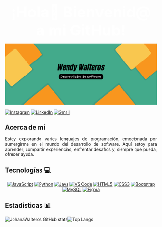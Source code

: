 <p align="center">
  <strong style="color:white; font-size:50px;">¡Hola👋 Bienvenid@ a mi GitHub!</strong>
</p>

<p align="center"><img src="Banner.png" alt="Banner de Condor Coders"></p>

[![Instagram](https://img.shields.io/badge/Instagram-%23E4405F.svg?style=for-the-badge&logo=Instagram&logoColor=white)](https://www.instagram.com/johana_walteros/)
[![LinkedIn](https://img.shields.io/badge/linkedin-%230077B5.svg?style=for-the-badge&logo=linkedin&logoColor=white)](www.linkedin.com/in/wendy-johana-walteros-alfonso)
[![Gmail](https://img.shields.io/badge/Gmail-D14836?style=for-the-badge&logo=gmail&logoColor=white)](https://accounts.google.com/v3/signin/identifier?continue=https%3A%2F%2Fwww.google.com%2Fsearch%3Fq%3Dgmail%26oq%3Dgmail%26gs_lcrp%3DEgZjaHJvbWUyDwgAEEUYORiDARixAxiABDIKCAEQABixAxiABDIKCAIQABixAxiABDINCAMQABiDARixAxiABDIHCAQQABiABDIHCAUQABiABDINCAYQABiDARixAxiABDIGCAcQRRg90gEIMTM5MWowajeoAgCwAgA%26sourceid%3Dchrome%26ie%3DUTF-8&ec=GAZAAQ&hl=es&passive=true&ifkv=ARZ0qKKm6jwz03cMTTR0xrIC5yOLVYNwHxHqDp5Fx6VGid5T9UvIttP16ge3Mhbkq9Ki20edDOjo&theme=mn&ddm=0&flowName=GlifWebSignIn&flowEntry=ServiceLogin)

## Acerca de mí
<p align="justify"> Estoy explorando varios lenguajes de programación, emocionada por sumergirme en el mundo del desarrollo de software. Aquí estoy para aprender, compartir experiencias, enfrentar desafíos y, siempre que pueda, ofrecer ayuda.</p>

## Tecnologías 💻
<p align="center">
<a href="https://developer.mozilla.org/en-US/docs/Web/JavaScript" target="_blank" rel="noreferrer"><img src="https://raw.githubusercontent.com/danielcranney/readme-generator/main/public/icons/skills/javascript-colored.svg" width="36" height="36" alt="JavaScript" /></a> <a href="https://www.python.org/" target="_blank" rel="noreferrer"><img src="https://raw.githubusercontent.com/danielcranney/readme-generator/main/public/icons/skills/python-colored.svg" width="36" height="36" alt="Python" /></a> <a href="https://www.oracle.com/java/" target="_blank" rel="noreferrer"><img src="https://raw.githubusercontent.com/danielcranney/readme-generator/main/public/icons/skills/java-colored.svg" width="36" height="36" alt="Java" /></a> <a href="https://code.visualstudio.com/" target="_blank" rel="noreferrer"><img src="https://raw.githubusercontent.com/danielcranney/readme-generator/main/public/icons/skills/visualstudiocode.svg" width="36" height="36" alt="VS Code" /></a> <a href="https://developer.mozilla.org/en-US/docs/Glossary/HTML5" target="_blank" rel="noreferrer"><img src="https://raw.githubusercontent.com/danielcranney/readme-generator/main/public/icons/skills/html5-colored.svg" width="36" height="36" alt="HTML5" /></a> <a href="https://www.w3.org/TR/CSS/#css" target="_blank" rel="noreferrer"><img src="https://raw.githubusercontent.com/danielcranney/readme-generator/main/public/icons/skills/css3-colored.svg" width="36" height="36" alt="CSS3" /></a> <a href="https://getbootstrap.com/" target="_blank" rel="noreferrer"><img src="https://raw.githubusercontent.com/danielcranney/readme-generator/main/public/icons/skills/bootstrap-colored.svg" width="36" height="36" alt="Bootstrap" /></a> <a href="https://www.mysql.com/" target="_blank" rel="noreferrer"><img src="https://raw.githubusercontent.com/danielcranney/readme-generator/main/public/icons/skills/mysql-colored.svg" width="36" height="36" alt="MySQL" /></a> <a href="https://www.figma.com/" target="_blank" rel="noreferrer"><img src="https://raw.githubusercontent.com/danielcranney/readme-generator/main/public/icons/skills/figma-colored.svg" width="36" height="36" alt="Figma" /></a>
</p>

## Estadisticas 📊
![JohanaWalteros GitHub stats](https://github-readme-stats.vercel.app/api?username=JohanaWalteros&show_icons=true&theme=radical)![Top Langs](https://github-readme-stats.vercel.app/api/top-langs/?username=johanawalteros&layout=compact&theme=radical)

